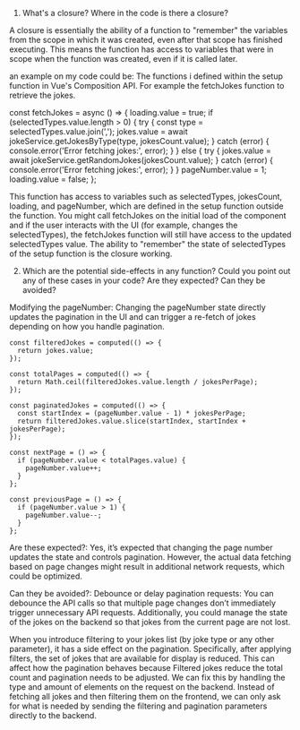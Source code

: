 
1. What's a closure? Where in the code is there a closure?

A closure is essentially the ability of a function to "remember" the variables from the scope in which it was created, even after that scope has finished executing.
This means the function has access to variables that were in scope when the function was created, even if it is called later.

an example on my code could be:
The functions i defined within the setup function in Vue's Composition API. For example the fetchJokes function to retrieve the jokes.

const fetchJokes = async () => {
  loading.value = true;
  if (selectedTypes.value.length > 0) {
    try {
      const type = selectedTypes.value.join(','); 
      jokes.value = await jokeService.getJokesByType(type, jokesCount.value);
    } catch (error) {
      console.error('Error fetching jokes:', error);
    }
  } else {
    try {
      jokes.value = await jokeService.getRandomJokes(jokesCount.value);
    } catch (error) {
      console.error('Error fetching jokes:', error);
    }
  }
  pageNumber.value = 1;
  loading.value = false;
};

This function has access to variables such as selectedTypes, jokesCount, loading, and pageNumber, which are defined in the setup function outside the function.
You might call fetchJokes on the initial load of the component and if the user interacts with the UI (for example, changes the selectedTypes), the fetchJokes function will still have access to the updated selectedTypes value. The ability to "remember" the state of selectedTypes of the setup function is the closure working.

2. Which are the potential side-effects in any function? Could you point out any of these cases in
your code? Are they expected? Can they be avoided?

Modifying the pageNumber: Changing the pageNumber state directly updates the pagination in the UI and can trigger a re-fetch of jokes depending on how you handle pagination.


    const filteredJokes = computed(() => {
      return jokes.value;
    });

    const totalPages = computed(() => {
      return Math.ceil(filteredJokes.value.length / jokesPerPage);
    });

    const paginatedJokes = computed(() => {
      const startIndex = (pageNumber.value - 1) * jokesPerPage;
      return filteredJokes.value.slice(startIndex, startIndex + jokesPerPage);
    });

    const nextPage = () => {
      if (pageNumber.value < totalPages.value) {
        pageNumber.value++;
      }
    };

    const previousPage = () => {
      if (pageNumber.value > 1) {
        pageNumber.value--;
      }
    };


Are these expected?:
Yes, it’s expected that changing the page number updates the state and controls pagination. However, the actual data fetching based on page changes might result in additional network requests, which could be optimized.

Can they be avoided?:
Debounce or delay pagination requests: You can debounce the API calls so that multiple page changes don’t immediately trigger unnecessary API requests. Additionally, you could manage the state of the jokes on the backend so that jokes from the current page are not lost.

When you introduce filtering to your jokes list (by joke type or any other parameter), it has a side effect on the pagination. Specifically, after applying filters, the set of jokes that are available for display is reduced. This can affect how the pagination behaves because Filtered jokes reduce the total count and pagination needs to be adjusted.
We can fix this by handling the type and amount of elements on the request on the backend. Instead of fetching all jokes and then filtering them on the frontend, we can only ask for what is needed by sending the filtering and pagination parameters directly to the backend.



